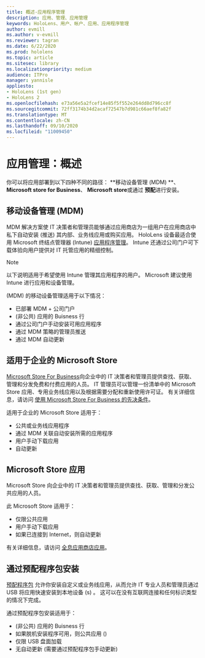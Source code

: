 ```yaml
---
title: 概述-应用程序管理
description: 应用、管理、应用管理
keywords: HoloLens、用户、帐户、应用、应用程序管理
author: evmill
ms.author: v-evmill
ms.reviewer: tagran
ms.date: 6/22/2020
ms.prod: hololens
ms.topic: article
ms.sitesec: library
ms.localizationpriority: medium
audience: ITPro
manager: yannisle
appliesto:
- HoloLens (1st gen)
- HoloLens 2
ms.openlocfilehash: e73a56e5a2fcef14e85f5f552e264dd8d796cc8f
ms.sourcegitcommit: 72ff3174b34d2acaf72547b7d981c66aef8fa82f
ms.translationtype: MT
ms.contentlocale: zh-CN
ms.lasthandoff: 09/10/2020
ms.locfileid: "11009450"
---
```

# 应用管理：概述

你可以将应用部署到以下四种不同的路径： **移动设备管理 (MDM) **、 **Microsoft store for Business**、 **Microsoft store**或通过 **预配**进行安装。 

## 移动设备管理 (MDM)

MDM 解决方案使 IT 决策者和管理员能够通过应用商店为一组用户在应用商店中私下自动安装 (推送) 其内部、业务线应用或购买应用。 HoloLens 设备最适合使用 Microsoft 终结点管理器 (Intune) [应用程序管理](app-deploy-intune.md)。 Intune 还通过公司门户可下载体验向用户提供对 IT 托管应用的精细控制。

> [!NOTE] 
> 以下说明适用于希望使用 Intune 管理其应用程序的用户。 Microsoft 建议使用 Intune 进行应用和设备管理。
    
 (MDM) 的移动设备管理适用于以下情况： 
* 已部署 MDM + 公司门户 
*  (非公共) 应用的 Buisness 行
* 通过公司门户手动安装可用应用程序
* 通过 MDM 策略的管理员推送
* 通过 MDM 自动更新

## 适用于企业的 Microsoft Store

[Microsoft Store For Business](app-deploy-store-business.md)向企业中的 IT 决策者和管理员提供查找、获取、管理和分发免费和付费应用的人员。 IT 管理员可以管理一份清单中的 Microsoft Store 应用、专用业务线应用以及根据需要分配和重新使用许可证。 有关详细信息，请访问 [使用 Microsoft Store For Business 的先决条件](https://docs.microsoft.com/microsoft-store/prerequisites-microsoft-store-for-business)。
    
适用于企业的 Microsoft Store 适用于： 
* 公共或业务线应用程序
* 通过 MDM 关联自动安装所需的应用程序
* 用户手动下载应用
* 自动更新

## Microsoft Store 应用

Microsoft Store 向企业中的 IT 决策者和管理员提供查找、获取、管理和分发公共应用的人员。
    
此 Microsoft Store 适用于： 
* 仅限公共应用
* 用户手动下载应用
* 如果已连接到 Internet，则自动更新

有关详细信息，请访问 [全息应用商店应用](https://docs.microsoft.com/hololens/holographic-store-apps)。

## 通过预配程序包安装

[预配程序包](app-deploy-provisioning-package.md) 允许你安装自定义或业务线应用，从而允许 IT 专业人员和管理员通过 USB 将应用快速安装到本地设备 (s) 。 这可以在没有互联网连接和任何标识类型的情况下完成。
    
通过预配程序包安装适用于： 
*  (非公共) 应用的 Buisness 行
* 如果脱机安装程序可用，则公共应用 () 
* 仅限 USB 盘面加载
* 无自动更新 (需要通过预配程序包手动更新) 
